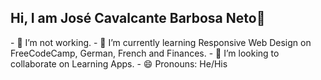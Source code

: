 ## Hi, I am José Cavalcante Barbosa Neto👋
<meta name="google-site-verification" content="p53fOAF6aRI3qrOiLERxjPDWDu4nq1beZ_j1NX1xhhs" />
- 🔭 I’m not working.
- 🌱 I’m currently learning Responsive Web Design on FreeCodeCamp, German, French and Finances.
- 👯 I’m looking to collaborate on Learning Apps.
- 😄 Pronouns: He/His
